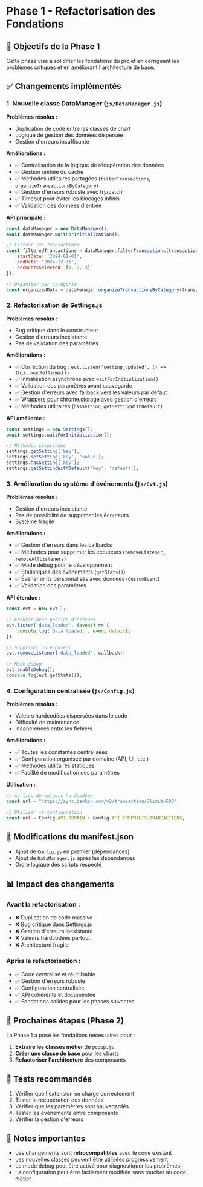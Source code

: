 # Phase 1 - Refactorisation des Fondations

## 🎯 Objectifs de la Phase 1

Cette phase vise à solidifier les fondations du projet en corrigeant les problèmes critiques et en améliorant l'architecture de base.

## ✅ Changements implémentés

### 1. **Nouvelle classe DataManager** (`js/DataManager.js`)

**Problèmes résolus :**
- Duplication de code entre les classes de chart
- Logique de gestion des données dispersée
- Gestion d'erreurs insuffisante

**Améliorations :**
- ✅ Centralisation de la logique de récupération des données
- ✅ Gestion unifiée du cache
- ✅ Méthodes utilitaires partagées (`filterTransactions`, `organizeTransactionsByCategory`)
- ✅ Gestion d'erreurs robuste avec try/catch
- ✅ Timeout pour éviter les blocages infinis
- ✅ Validation des données d'entrée

**API principale :**
```javascript
const dataManager = new DataManager();
await dataManager.waitForInitialization();

// Filtrer les transactions
const filteredTransactions = dataManager.filterTransactions(transactions, {
    startDate: '2024-01-01',
    endDate: '2024-12-31',
    accountsSelected: [1, 2, 3]
});

// Organiser par catégorie
const organizedData = dataManager.organizeTransactionsByCategory(transactions, categories);
```

### 2. **Refactorisation de Settings.js**

**Problèmes résolus :**
- Bug critique dans le constructeur
- Gestion d'erreurs inexistante
- Pas de validation des paramètres

**Améliorations :**
- ✅ Correction du bug : `evt.listen('setting_updated', () => this.loadSettings())`
- ✅ Initialisation asynchrone avec `waitForInitialization()`
- ✅ Validation des paramètres avant sauvegarde
- ✅ Gestion d'erreurs avec fallback vers les valeurs par défaut
- ✅ Wrappers pour chrome.storage avec gestion d'erreurs
- ✅ Méthodes utilitaires (`hasSetting`, `getSettingWithDefault`)

**API améliorée :**
```javascript
const settings = new Settings();
await settings.waitForInitialization();

// Méthodes sécurisées
settings.getSetting('key');
settings.setSetting('key', 'value');
settings.hasSetting('key');
settings.getSettingWithDefault('key', 'default');
```

### 3. **Amélioration du système d'événements** (`js/Evt.js`)

**Problèmes résolus :**
- Gestion d'erreurs inexistante
- Pas de possibilité de supprimer les écouteurs
- Système fragile

**Améliorations :**
- ✅ Gestion d'erreurs dans les callbacks
- ✅ Méthodes pour supprimer les écouteurs (`removeListener`, `removeAllListeners`)
- ✅ Mode debug pour le développement
- ✅ Statistiques des événements (`getStats()`)
- ✅ Événements personnalisés avec données (`CustomEvent`)
- ✅ Validation des paramètres

**API étendue :**
```javascript
const evt = new Evt();

// Écouter avec gestion d'erreurs
evt.listen('data_loaded', (event) => {
    console.log('Data loaded:', event.detail);
});

// Supprimer un écouteur
evt.removeListener('data_loaded', callback);

// Mode debug
evt.enableDebug();
console.log(evt.getStats());
```

### 4. **Configuration centralisée** (`js/Config.js`)

**Problèmes résolus :**
- Valeurs hardcodées dispersées dans le code
- Difficulté de maintenance
- Incohérences entre les fichiers

**Améliorations :**
- ✅ Toutes les constantes centralisées
- ✅ Configuration organisée par domaine (API, UI, etc.)
- ✅ Méthodes utilitaires statiques
- ✅ Facilité de modification des paramètres

**Utilisation :**
```javascript
// Au lieu de valeurs hardcodées
const url = "https://sync.bankin.com/v2/transactions?limit=500";

// Utiliser la configuration
const url = Config.API.DOMAIN + Config.API.ENDPOINTS.TRANSACTIONS;
```

## 🔧 Modifications du manifest.json

- Ajout de `Config.js` en premier (dépendances)
- Ajout de `DataManager.js` après les dépendances
- Ordre logique des scripts respecté

## 📊 Impact des changements

### Avant la refactorisation :
- ❌ Duplication de code massive
- ❌ Bug critique dans Settings.js
- ❌ Gestion d'erreurs inexistante
- ❌ Valeurs hardcodées partout
- ❌ Architecture fragile

### Après la refactorisation :
- ✅ Code centralisé et réutilisable
- ✅ Gestion d'erreurs robuste
- ✅ Configuration centralisée
- ✅ API cohérente et documentée
- ✅ Fondations solides pour les phases suivantes

## 🚀 Prochaines étapes (Phase 2)

La Phase 1 a posé les fondations nécessaires pour :
1. **Extraire les classes métier** de `popup.js`
2. **Créer une classe de base** pour les charts
3. **Refactoriser l'architecture** des composants

## 🧪 Tests recommandés

1. Vérifier que l'extension se charge correctement
2. Tester la récupération des données
3. Vérifier que les paramètres sont sauvegardés
4. Tester les événements entre composants
5. Vérifier la gestion d'erreurs

## 📝 Notes importantes

- Les changements sont **rétrocompatibles** avec le code existant
- Les nouvelles classes peuvent être utilisées progressivement
- Le mode debug peut être activé pour diagnostiquer les problèmes
- La configuration peut être facilement modifiée sans toucher au code métier 